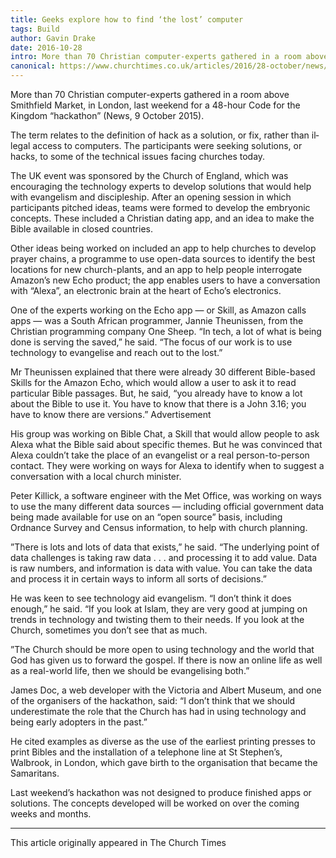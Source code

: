```yaml
---
title: Geeks explore how to find ‘the lost’ computer
tags: Build
author: Gavin Drake
date: 2016-10-28
intro: More than 70 Christian computer-experts gathered in a room above Smithfield Market, in London, last weekend for a 48-hour Code for the Kingdom "hackathon”
canonical: https://www.churchtimes.co.uk/articles/2016/28-october/news/uk/geeks-explore-how-to-find-the-lost-computer
---
```


More than 70 Christian computer-experts gathered in a room above Smithfield Market, in London, last weekend for a 48-hour Code for the Kingdom “hackathon” (News, 9 October 2015).

The term relates to the definition of hack as a solution, or fix, rather than il­legal access to computers. The particip­ants were seeking solu­tions, or hacks, to some of the technical issues facing churches to­­day.

The UK event was sponsored by the Church of England, which was encouraging the technology experts to develop solutions that would help with evangelism and discipleship. After an opening session in which participants pitched ideas, teams were formed to develop the embry­onic concepts. These included a Christian dating app, and an idea to make the Bible available in closed countries.

Other ideas being worked on included an app to help churches to develop prayer chains, a programme to use open-data sources to identify the best locations for new church-plants, and an app to help people interrogate Amazon’s new Echo product; the app enables users to have a conversation with “Alexa”, an electronic brain at the heart of Echo’s electronics.

One of the experts working on the Echo app — or Skill, as Amazon calls apps — was a South African programmer, Jannie Theunissen, from the Christian programming company One Sheep. “In tech, a lot of what is being done is serving the saved,” he said. “The focus of our work is to use technology to evan­gelise and reach out to the lost.”

Mr Theunissen explained that there were already 30 different Bible-based Skills for the Amazon Echo, which would allow a user to ask it to read particular Bible passages. But, he said, “you already have to know a lot about the Bible to use it. You have to know that there is a John 3.16; you have to know there are versions.”
Advertisement

His group was working on Bible Chat, a Skill that would allow people to ask Alexa what the Bible said about specific themes. But he was convinced that Alexa couldn’t take the place of an evangelist or a real person-to-person contact. They were working on ways for Alexa to identify when to suggest a conversa­tion with a local church minister.

Peter Killick, a software engineer with the Met Office, was working on ways to use the many different data sources — including official govern­ment data being made available for use on an “open source” basis, in­­cluding Ordnance Survey and Census information, to help with church planning.

”There is lots and lots of data that exists,” he said. “The underlying point of data challenges is taking raw data . . . and processing it to add value. Data is raw numbers, and information is data with value. You can take the data and process it in certain ways to inform all sorts of decisions.”

He was keen to see technology aid evangelism. “I don’t think it does enough,” he said. “If you look at Islam, they are very good at jumping on trends in technology and twisting them to their needs. If you look at the Church, sometimes you don’t see that as much.

”The Church should be more open to using technology and the world that God has given us to forward the gospel. If there is now an online life as well as a real-world life, then we should be evangelising both.”

James Doc, a web developer with the Victoria and Albert Museum, and one of the organisers of the hackathon, said: “I don’t think that we should underestimate the role that the Church has had in using technology and being early adopters in the past.”

He cited examples as diverse as the use of the earliest printing presses to print Bibles and the installation of a telephone line at St Stephen’s, Walbrook, in London, which gave birth to the organisation that became the Samaritans.

Last weekend’s hackathon was not designed to produce finished apps or solutions. The concepts developed will be worked on over the coming weeks and months.

<hr />

This article originally appeared in The Church Times
